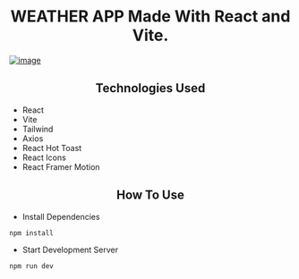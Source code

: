# <div align="center">WEATHER APP Made With React and Vite.</div>

<a href="da-weather.vercel.app">![image](https://github.com/danyalmoazzam/WeatherApp-React-Tail-Framer/assets/154667312/5c4d32a3-9f64-48d2-8d0f-0804efc37811)</a>

## <div align="center">Technologies Used</div>

- React
- Vite
- Tailwind
- Axios
- React Hot Toast
- React Icons
- React Framer Motion

## <div align="center">How To Use</div>

- Install Dependencies

```bash
npm install
```

- Start Development Server

```bash
npm run dev
```
